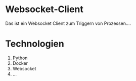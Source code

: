 # Websocket-Client
Das ist ein Websocket Client zum Triggern von Prozessen....

# Technologien
1. Python
2. Docker
3. Websocket
4. ...